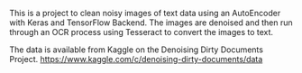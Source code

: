 This is a project to clean noisy images of text data using an AutoEncoder with Keras and TensorFlow Backend. The images are denoised and then run through an OCR process using Tesseract to convert the images to text.

The data is available from Kaggle on the Denoising Dirty Documents Project. https://www.kaggle.com/c/denoising-dirty-documents/data
